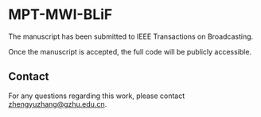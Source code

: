 # MPT-MWI-BLiF

The manuscript has been submitted to IEEE Transactions on Broadcasting. 

Once the manuscript is accepted, the full code will be publicly accessible.

## Contact
For any questions regarding this work, please contact [zhengyuzhang@gzhu.edu.cn](zhengyuzhang@gzhu.edu.cn).
